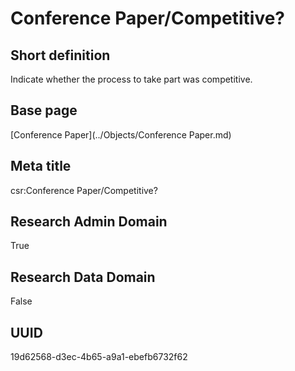 # Conference Paper/Competitive?
## Short definition
Indicate whether the process to take part was competitive.
## Base page
[Conference Paper](../Objects/Conference Paper.md)
## Meta title
csr:Conference Paper/Competitive?
## Research Admin Domain
True
## Research Data Domain
False
## UUID
19d62568-d3ec-4b65-a9a1-ebefb6732f62
